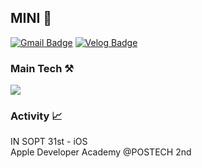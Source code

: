 

##  MINI 💖
[![Gmail Badge](https://img.shields.io/badge/Gmail-d14836?style=flat-square&logo=Gmail&logoColor=white&link=mailto:minnnidev@gmail.com)](mailto:minnnidev@gmail.com)
[![Velog Badge](https://img.shields.io/badge/Velog-20C997?style=flat-square&logo=velog&logoColor=white&link=https://velog.io/@minnnidev)](https://velog.io/@minnnidev)




### Main Tech ⚒️

<img src="https://img.shields.io/badge/Swift-F05138?style=flat-square&logo=Swift&logoColor=white"/></a>



### Activity 📈

IN SOPT 31st - iOS</br>
Apple Developer Academy @POSTECH 2nd 

